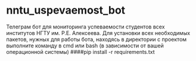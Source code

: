 # nntu_uspevaemost_bot
Телеграм бот для мониторинга успеваемости студентов всех институтов НГТУ им. Р.Е. Алексеева.
Для установки всех необходимых пакетов, нужных для работы бота, находясь в директории с проектом выполните команду в сmd или bash (в зависимости от вашей операционной системы)
####pip install -r requirements.txt
